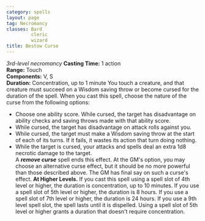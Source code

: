 ```yaml
---
category: spells
layout: page
tag: Necromancy
classes: Bard
         cleric
         wizard
title: Bestow Curse 
---
```

_3rd-level necromancy_ 
**Casting Time:** 1 action   
**Range:** Touch   
**Components:** V, S   
**Duration:** Concentration, up to 1 minute 
You touch a creature, and that creature must succeed on a Wisdom saving throw or become cursed for the duration of the spell. When you cast this spell, choose the nature of the curse from the following options:
* Choose one ability score. While cursed, the target has disadvantage on ability checks and saving throws made with that ability score.
* While cursed, the target has disadvantage on attack rolls against you.
* While cursed, the target must make a Wisdom saving throw at the start of each of its turns. If it fails, it wastes its action that turn doing nothing. 
* While the target is cursed, your attacks and spells deal an extra 1d8 necrotic damage to the target.    
A **_remove curse_** spell ends this effect. At the GM's option, you may choose an alternative curse effect, but it should be no more powerful than those described above. The GM has final say on such a curse's effect. 
**At Higher Levels.** If you cast this spell using a spell slot of 4th level or higher, the duration is concentration, up to 10 minutes. If you use a spell slot of 5th level or higher, the duration is 8 hours. If you use a spell slot of 7th level or higher, the duration is 24 hours. If you use a 9th level spell slot, the spell lasts until it is dispelled. Using a spell slot of 5th level or higher grants a duration that doesn't require concentration. 